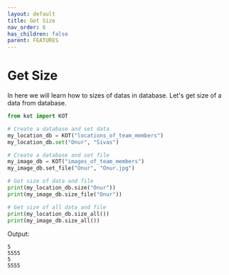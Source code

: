 ```yaml
---
layout: default
title: Get Size
nav_order: 6
has_children: false
parent: FEATURES
---
```


# Get Size
In here we will learn how to sizes of datas in database. Let's get size of a data from database.



```python
from kot import KOT

# Create a database and set data
my_location_db = KOT("locations_of_team_members")
my_location_db.set("Onur", "Sivas")

# Create a database and set file
my_image_db = KOT("images_of_team_members")
my_image_db.set_file("Onur", "Onur.jpg")

# Get size of data and file
print(my_location_db.size("Onur"))
print(my_image_db.size_file("Onur"))

# Get size of all data and file
print(my_location_db.size_all())
print(my_image_db.size_all())

```

Output:

```console
5
5555
5
5555
```